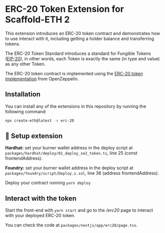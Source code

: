 # ERC-20 Token Extension for Scaffold-ETH 2

This extension introduces an ERC-20 token contract and demonstrates how to use interact with it, including getting a holder balance and transferring tokens.

The ERC-20 Token Standard introduces a standard for Fungible Tokens ([EIP-20](https://eips.ethereum.org/EIPS/eip-20)), in other words, each Token is exactly the same (in type and value) as any other Token.

The ERC-20 token contract is implemented using the [ERC-20 token implementation](https://github.com/OpenZeppelin/openzeppelin-contracts/blob/master/contracts/token/ERC20/ERC20.sol) from OpenZeppelin.

## Installation

You can install any of the extensions in this repository by running the following command:

```bash
npx create-eth@latest -e erc-20
```

## 🚀 Setup extension

**Hardhat:** set your burner wallet address in the deploy script at `packages/hardhat/deploy/01_deploy_se2_token.ts`, line 25 (const frontendAddress).

**Foundry:** set your burner wallet address in the deploy script at `packages/foundry/script/Deploy.s.sol`, line 36 (address frontendAddress).

Deploy your contract running `yarn deploy`

## Interact with the token

Start the front-end with `yarn start` and go to the _/erc20_ page to interact with your deployed ERC-20 token.

You can check the code at `packages/nextjs/app/erc20/page.tsx`.
